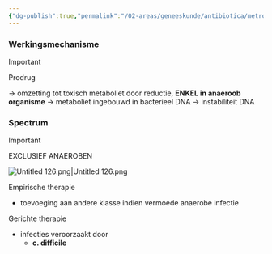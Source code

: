 ```yaml
---
{"dg-publish":true,"permalink":"/02-areas/geneeskunde/antibiotica/metronidazole/","noteIcon":"","created":"2024-11-24T10:57:26.076+01:00","updated":"2024-12-29T13:58:43.291+01:00"}
---
```


### Werkingsmechanisme

> [!important]  
> Prodrug  

→ omzetting tot toxisch metaboliet door reductie, **ENKEL in anaeroob organisme** → metaboliet ingebouwd in bacterieel DNA → instabiliteit DNA

### Spectrum

> [!important]  
> EXCLUSIEF ANAEROBEN  

![Untitled 126.png|Untitled 126.png](/img/user/05%20Toolkit/Files/Untitled%20126.png)

Empirische therapie

- toevoeging aan andere klasse indien vermoede anaerobe infectie

Gerichte therapie

- infecties veroorzaakt door
    - **c. difficile**